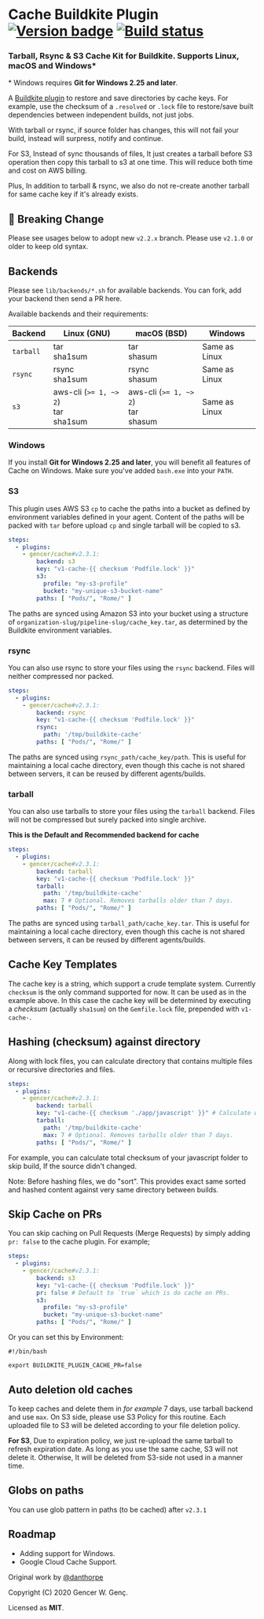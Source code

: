 # Cache Buildkite Plugin [![Version badge](https://img.shields.io/badge/cache-v2.3.1-blue?style=flat-square)](https://buildkite.com/plugins) [![Build status](https://badge.buildkite.com/eb76936a02fe8d522fe8cc986c034a6a8d83c7ec75e607f7bb.svg)](https://buildkite.com/gencer/buildkite-cache)


### Tarball, Rsync & S3 Cache Kit for Buildkite. Supports Linux, macOS and Windows*

&ast; Windows requires **Git for Windows 2.25 and later**.


A [Buildkite plugin](https://buildkite.com/docs/agent/v3/plugins) to restore and save
directories by cache keys. For example, use the checksum of a `.resolved` or `.lock` file
to restore/save built dependencies between independent builds, not just jobs.

With tarball or rsync, if source folder has changes, this will not fail your build, instead will surpress, notify and continue.

For S3, Instead of sync thousands of files, It just creates a tarball before S3 operation then copy this tarball to s3 at one time. This will reduce both time and cost on AWS billing.

Plus, In addition to tarball & rsync, we also do not re-create another tarball for same cache key if it's already exists.

## 🚨 Breaking Change

Please see usages below to adopt new `v2.2.x` branch. Please use `v2.1.0` or older to keep old syntax.

## Backends

Please see `lib/backends/*.sh` for available backends. You can fork, add your backend then send a PR here.

Available backends and their requirements:

| **Backend** | **Linux (GNU)**                             | **macOS (BSD)**                             | **Windows**     |
| ----------- | ------------------------------------------- | ------------------------------------------- | --------------- |
| `tarball`   | tar<br />sha1sum                            | tar<br />shasum                             | Same as Linux   |
| `rsync`     | rsync<br />sha1sum                          | rsync <br />shasum                          | Same as Linux   |
| `s3`        | aws-cli (`>= 1, ~> 2`)<br />tar<br/>sha1sum | aws-cli (`>= 1, ~> 2`)<br />tar<br />shasum | Same as Linux   |

### Windows

If you install **Git for Windows 2.25 and later**, you will benefit all features of Cache on Windows. Make sure you've added `bash.exe` into your `PATH`.

### S3

This plugin uses AWS S3 `cp` to cache the paths into a bucket as defined by environment
variables defined in your agent. Content of the paths will be packed with `tar` before upload `cp` and single tarball will be copied to s3.

```yml
steps:
  - plugins:
    - gencer/cache#v2.3.1:
        backend: s3
        key: "v1-cache-{{ checksum 'Podfile.lock' }}"
        s3:
          profile: "my-s3-profile"
          bucket: "my-unique-s3-bucket-name"
        paths: [ "Pods/", "Rome/" ]
```

The paths are synced using Amazon S3 into your bucket using a structure of
`organization-slug/pipeline-slug/cache_key.tar`, as determined by the Buildkite environment
variables.

### rsync

You can also use rsync to store your files using the `rsync` backend. Files will neither compressed nor packed.

```yml
steps:
  - plugins:
    - gencer/cache#v2.3.1:
        backend: rsync
        key: "v1-cache-{{ checksum 'Podfile.lock' }}"
        rsync:
          path: '/tmp/buildkite-cache'
        paths: [ "Pods/", "Rome/" ]
```

The paths are synced using `rsync_path/cache_key/path`. This is useful for maintaining a local
cache directory, even though this cache is not shared between servers, it can be reused by different
agents/builds.

### tarball

You can also use tarballs to store your files using the `tarball` backend. Files will not be compressed but surely packed into single archive.

**This is the Default and Recommended backend for cache**

```yml
steps:
  - plugins:
    - gencer/cache#v2.3.1:
        backend: tarball
        key: "v1-cache-{{ checksum 'Podfile.lock' }}"
        tarball:
          path: '/tmp/buildkite-cache'
          max: 7 # Optional. Removes tarballs older than 7 days.
        paths: [ "Pods/", "Rome/" ]
```

The paths are synced using `tarball_path/cache_key.tar`. This is useful for maintaining a local
cache directory, even though this cache is not shared between servers, it can be reused by different
agents/builds.

## Cache Key Templates

The cache key is a string, which support a crude template system. Currently `checksum` is
the only command supported for now. It can be used as in the example above. In this case
the cache key will be determined by executing a _checksum_ (actually `sha1sum`) on the
`Gemfile.lock` file, prepended with `v1-cache-`.

## Hashing (checksum) against directory

Along with lock files, you can calculate directory that contains multiple files or recursive directories and files.

```yml
steps:
  - plugins:
    - gencer/cache#v2.3.1:
        backend: tarball
        key: "v1-cache-{{ checksum './app/javascript' }}" # Calculate whole 'app/javascript' recursively
        tarball:
          path: '/tmp/buildkite-cache'
          max: 7 # Optional. Removes tarballs older than 7 days. 
        paths: [ "Pods/", "Rome/" ]
```

For example, you can calculate total checksum of your javascript folder to skip build, If the source didn't changed.

Note: Before hashing files, we do "sort". This provides exact same sorted and hashed content against very same directory between builds.

## Skip Cache on PRs

You can skip caching on Pull Requests (Merge Requests) by simply adding `pr: false` to the cache plugin. For example;

```yml
steps:
  - plugins:
    - gencer/cache#v2.3.1:
        backend: s3
        key: "v1-cache-{{ checksum 'Podfile.lock' }}"
        pr: false # Default to `true` which is do cache on PRs.
        s3:
          profile: "my-s3-profile"
          bucket: "my-unique-s3-bucket-name"
        paths: [ "Pods/", "Rome/" ]
```

Or you can set this by Environment:

```
#!/bin/bash

export BUILDKITE_PLUGIN_CACHE_PR=false
```

## Auto deletion old caches

To keep caches and delete them in _for example_ 7 days, use tarball backend and use `max`. On S3 side, please use S3 Policy for this routine. Each uploaded file to S3 will be deleted according to your file deletion policy.

**For S3**, Due to expiration policy, we just re-upload the same tarball to refresh expiration date. As long as you use the same cache, S3 will not delete it. Otherwise, It will be deleted from S3-side not used in a manner time.

## Globs on paths

You can use glob pattern in paths (to be cached) after `v2.3.1`

## Roadmap

+ Adding support for Windows.
+ Google Cloud Cache Support.

Original work by [@danthorpe](https://github.com/danthorpe/cache-buildkite-plugin)

Copyright (C) 2020 Gencer W. Genç.

Licensed as **MIT**.
